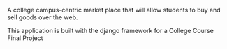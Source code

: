 A college campus-centric market place that will allow students to buy and sell goods over the web. 

This application is built with the django framework for a College Course Final Project
